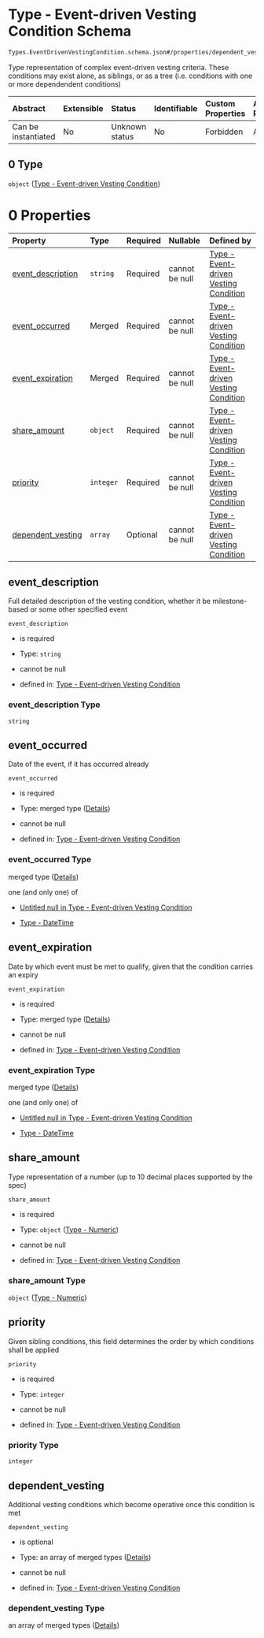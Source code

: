 # Type - Event-driven Vesting Condition Schema

```txt
Types.EventDrivenVestingCondition.schema.json#/properties/dependent_vesting/items/anyOf/0
```

Type representation of complex event-driven vesting criteria. These conditions may exist alone, as siblings, or as a tree (i.e. conditions with one or more dependendent conditions)

| Abstract            | Extensible | Status         | Identifiable | Custom Properties | Additional Properties | Access Restrictions | Defined In                                                                                                                          |
| :------------------ | :--------- | :------------- | :----------- | :---------------- | :-------------------- | :------------------ | :---------------------------------------------------------------------------------------------------------------------------------- |
| Can be instantiated | No         | Unknown status | No           | Forbidden         | Allowed               | none                | [ScheduleDrivenVestingCondition.schema.json*](../../schema/types/ScheduleDrivenVestingCondition.schema.json "open original schema") |

## 0 Type

`object` ([Type - Event-driven Vesting Condition](scheduledrivenvestingcondition-properties-scheduledrivenvestingcondition---dependent-vesting-conditions-array-items-anyof-type---event-driven-vesting-condition.md))

# 0 Properties

| Property                                | Type      | Required | Nullable       | Defined by                                                                                                                                                                                                                                      |
| :-------------------------------------- | :-------- | :------- | :------------- | :---------------------------------------------------------------------------------------------------------------------------------------------------------------------------------------------------------------------------------------------- |
| [event_description](#event_description) | `string`  | Required | cannot be null | [Type - Event-driven Vesting Condition](eventdrivenvestingcondition-properties-event_description.md "Types.EventDrivenVestingCondition.schema.json#/properties/event_description")                                                              |
| [event_occurred](#event_occurred)       | Merged    | Required | cannot be null | [Type - Event-driven Vesting Condition](eventdrivenvestingcondition-properties-event_occurred.md "Types.EventDrivenVestingCondition.schema.json#/properties/event_occurred")                                                                    |
| [event_expiration](#event_expiration)   | Merged    | Required | cannot be null | [Type - Event-driven Vesting Condition](eventdrivenvestingcondition-properties-event_expiration.md "Types.EventDrivenVestingCondition.schema.json#/properties/event_expiration")                                                                |
| [share_amount](#share_amount)           | `object`  | Required | cannot be null | [Type - Event-driven Vesting Condition](stockplan-properties-type---numeric.md "Types.Numeric.schema.json#/properties/share_amount")                                                                                                            |
| [priority](#priority)                   | `integer` | Required | cannot be null | [Type - Event-driven Vesting Condition](eventdrivenvestingcondition-properties-priority.md "Types.EventDrivenVestingCondition.schema.json#/properties/priority")                                                                                |
| [dependent_vesting](#dependent_vesting) | `array`   | Optional | cannot be null | [Type - Event-driven Vesting Condition](eventdrivenvestingcondition-properties-eventdrivenvestingcondition---typeseventdrivenvestingconditionschemajson-array.md "Types.EventDrivenVestingCondition.schema.json#/properties/dependent_vesting") |

## event_description

Full detailed description of the vesting condition, whether it be milestone-based or some other specified event

`event_description`

*   is required

*   Type: `string`

*   cannot be null

*   defined in: [Type - Event-driven Vesting Condition](eventdrivenvestingcondition-properties-event_description.md "Types.EventDrivenVestingCondition.schema.json#/properties/event_description")

### event_description Type

`string`

## event_occurred

Date of the event, if it has occurred already

`event_occurred`

*   is required

*   Type: merged type ([Details](eventdrivenvestingcondition-properties-event_occurred.md))

*   cannot be null

*   defined in: [Type - Event-driven Vesting Condition](eventdrivenvestingcondition-properties-event_occurred.md "Types.EventDrivenVestingCondition.schema.json#/properties/event_occurred")

### event_occurred Type

merged type ([Details](eventdrivenvestingcondition-properties-event_occurred.md))

one (and only one) of

*   [Untitled null in Type - Event-driven Vesting Condition](eventdrivenvestingcondition-properties-event_occurred-oneof-0.md "check type definition")

*   [Type - DateTime](issuer-properties-type---datetime.md "check type definition")

## event_expiration

Date by which event must be met to qualify, given that the condition carries an expiry

`event_expiration`

*   is required

*   Type: merged type ([Details](eventdrivenvestingcondition-properties-event_expiration.md))

*   cannot be null

*   defined in: [Type - Event-driven Vesting Condition](eventdrivenvestingcondition-properties-event_expiration.md "Types.EventDrivenVestingCondition.schema.json#/properties/event_expiration")

### event_expiration Type

merged type ([Details](eventdrivenvestingcondition-properties-event_expiration.md))

one (and only one) of

*   [Untitled null in Type - Event-driven Vesting Condition](eventdrivenvestingcondition-properties-event_expiration-oneof-0.md "check type definition")

*   [Type - DateTime](issuer-properties-type---datetime.md "check type definition")

## share_amount

Type representation of a number (up to 10 decimal places supported by the spec)

`share_amount`

*   is required

*   Type: `object` ([Type - Numeric](stockplan-properties-type---numeric.md))

*   cannot be null

*   defined in: [Type - Event-driven Vesting Condition](stockplan-properties-type---numeric.md "Types.Numeric.schema.json#/properties/share_amount")

### share_amount Type

`object` ([Type - Numeric](stockplan-properties-type---numeric.md))

## priority

Given sibling conditions, this field determines the order by which conditions shall be applied

`priority`

*   is required

*   Type: `integer`

*   cannot be null

*   defined in: [Type - Event-driven Vesting Condition](eventdrivenvestingcondition-properties-priority.md "Types.EventDrivenVestingCondition.schema.json#/properties/priority")

### priority Type

`integer`

## dependent_vesting

Additional vesting conditions which become operative once this condition is met

`dependent_vesting`

*   is optional

*   Type: an array of merged types ([Details](eventdrivenvestingcondition-properties-eventdrivenvestingcondition---typeseventdrivenvestingconditionschemajson-array-items.md))

*   cannot be null

*   defined in: [Type - Event-driven Vesting Condition](eventdrivenvestingcondition-properties-eventdrivenvestingcondition---typeseventdrivenvestingconditionschemajson-array.md "Types.EventDrivenVestingCondition.schema.json#/properties/dependent_vesting")

### dependent_vesting Type

an array of merged types ([Details](eventdrivenvestingcondition-properties-eventdrivenvestingcondition---typeseventdrivenvestingconditionschemajson-array-items.md))
